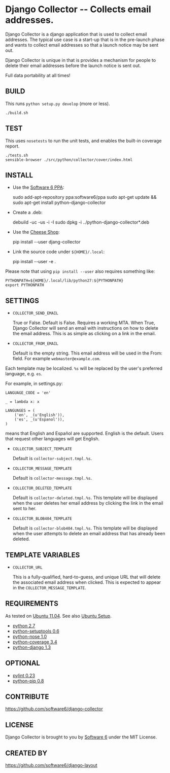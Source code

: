 Django Collector -- Collects email addresses.
===

Django Collector is a django application that is used to collect email
addresses. The typical use case is a start-up that is in the
pre-launch phase and wants to collect email addresses so that a launch
notice may be sent out.

Django Collector is unique in that is provides a mechanism for people
to delete their email addresses before the launch notice is sent out.

Full data portability at all times!

## BUILD

This runs `python setup.py develop` (more or less).

    ./build.sh

## TEST

This uses `nosetests` to run the unit tests, and enables the built-in
coverage report.

    ./tests.sh
    sensible-browser ./src/python/collector/cover/index.html

## INSTALL

 * Use the [Software 6 PPA](https://launchpad.net/~software6/+archive/ppa):

    sudo add-apt-repository ppa:software6/ppa
    sudo apt-get update && sudo apt-get install python-django-collector

 * Create a .deb:

    debuild -uc -us -i -I
    sudo dpkg -i ../python-django-collector*.deb

 * Use the [Cheese Shop](http://pypi.python.org/pypi):

    pip install --user djang-collector

 * Link the source code under `${HOME}/.local`:

    pip install --user -e .

Please note that using `pip install --user` also requires something
like:

    PYTHONPATH=${HOME}/.local/lib/python27:${PYTHONPATH}
    export PYTHONPATH

## SETTINGS

 * `COLLECTOR_SEND_EMAIL`

   True or False. Default is False. Requires a working MTA. When True,
   Django Collector will send an email with instructions on how to
   delete the email address. This is as simple as clicking on a link
   in the email.

 * `COLLECTOR_FROM_EMAIL`

   Default is the empty string. This email address will be used in the
   From: field. For example `webmaster@example.com`.

 Each template may be localized. `%s` will be replaced by the user's
 preferred language, e.g. `es`.

 For example, in settings.py:

    LANGUAGE_CODE = 'en'

    _ = lambda x: x

    LANGUAGES = (
        ('en', _(u'English')),
        ('es', _(u'Espanol')),
    )

 means that English and Español are supported. English is the
 default. Users that request other languages will get English.

 * `COLLECTOR_SUBJECT_TEMPLATE`

   Default is `collector-subject.tmpl.%s`.

 * `COLLECTOR_MESSAGE_TEMPLATE`

   Default is `collector-message.tmpl.%s`.

 * `COLLECTOR_DELETED_TEMPLATE`

   Default is `collector-deleted.tmpl.%s`. This template will be
   displayed when the user deletes her email address by clicking the
   link in the email sent to her.

 * `COLLECTOR_BLOB404_TEMPLATE`

   Default is `collector-blob404.tmpl.%s`. This template will be
   displayed when the user attempts to delete an email address that
   has already been deleted.

## TEMPLATE VARIABLES

 * `COLLECTOR_URL`

   This is a fully-qualified, hard-to-guess, and unique URL that will
   delete the associated email address when clicked. This is expected
   to appear in the `COLLECTOR_MESSAGE_TEMPLATE`.

## REQUIREMENTS

As tested on [Ubuntu 11.04](http://ubuntu.com/). See also [Ubuntu
Setup](https://github.com/software6/ubuntu-setup).

 * [python 2.7](http://www.python.org/)
 * [python-setuptools 0.6](http://packages.python.org/distribute/)
 * [python-nose 1.0](http://code.google.com/p/python-nose/)
 * [python-coverage 3.4](http://nedbatchelder.com/code/coverage/)
 * [python-django 1.3](http://www.djangoproject.com/)

## OPTIONAL

 * [pylint 0.23](http://www.logilab.org/project/pylint)
 * [python-pip 0.8](http://www.pip-installer.org/)

## CONTRIBUTE

https://github.com/software6/django-collector

## LICENSE

Django Collector is brought to you by [Software
6](http://software6.net/) under the MIT License.

## CREATED BY

https://github.com/software6/django-layout

